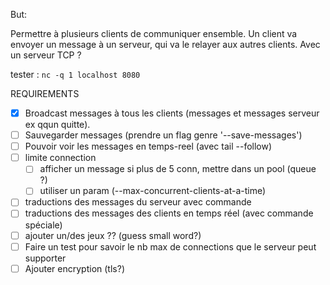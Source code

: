 But:

Permettre à plusieurs clients de communiquer ensemble.
Un client va envoyer un message à un serveur, qui va le relayer aux autres clients.
Avec un serveur TCP ?

tester : `nc -q 1 localhost 8080`

REQUIREMENTS
- [x] Broadcast messages à tous les clients (messages et messages serveur ex qqun quitte).
- [ ] Sauvegarder messages (prendre un flag genre '--save-messages')
- [ ] Pouvoir voir les messages en temps-reel (avec tail --follow)
- [ ] limite connection
    - [ ] afficher un message si plus de 5 conn, mettre dans un pool (queue ?)
    - [ ] utiliser un param (--max-concurrent-clients-at-a-time)
- [ ] traductions des messages du serveur avec commande
- [ ] traductions des messages des clients en temps réel (avec commande spéciale)
- [ ] ajouter un/des jeux ?? (guess small word?)
- [ ] Faire un test pour savoir le nb max de connections que le serveur peut supporter
- [ ] Ajouter encryption (tls?)
